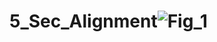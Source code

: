 # 5_Sec_Alignment![Fig_1](https://github.com/user-attachments/assets/e441cc5e-1c54-4139-bc69-976f21b23e41)
